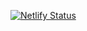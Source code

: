 [![Netlify Status](https://api.netlify.com/api/v1/badges/17747639-abec-4d01-9aeb-7efcf8d86595/deploy-status)](https://app.netlify.com/sites/trusting-goodall-973885/deploys)
